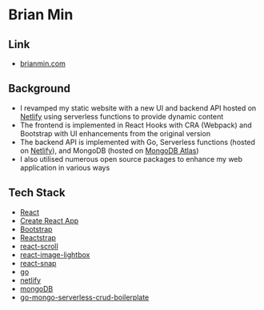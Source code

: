 # Brian Min

## Link

- [brianmin.com](https://brianmin.com)

## Background

- I revamped my static website with a new UI and backend API hosted on [Netlify](https://www.netlify.com/) using serverless functions to provide dynamic content
- The frontend is implemented in React Hooks with CRA (Webpack) and Bootstrap with UI enhancements from the original version
- The backend API is implemented with Go, Serverless functions (hosted on [Netlify](https://www.netlify.com/)), and MongoDB (hosted on [MongoDB Atlas](https://www.mongodb.com/atlas/database))
- I also utilised numerous open source packages to enhance my web application in various ways

## Tech Stack

- [React](https://reactjs.org)
- [Create React App](https://github.com/facebook/create-react-app)
- [Bootstrap](https://getbootstrap.com/)
- [Reactstrap](https://reactstrap.github.io/)
- [react-scroll](https://github.com/fisshy/react-scroll)
- [react-image-lightbox](https://github.com/frontend-collective/react-image-lightbox)
- [react-snap](https://github.com/stereobooster/react-snap)
- [go](https://golang.org/)
- [netlify](https://www.netlify.com/)
- [mongoDB](https://www.mongodb.com/)
- [go-mongo-serverless-crud-boilerplate](https://github.com/bymi15/go-mongo-serverless-crud-boilerplate)
